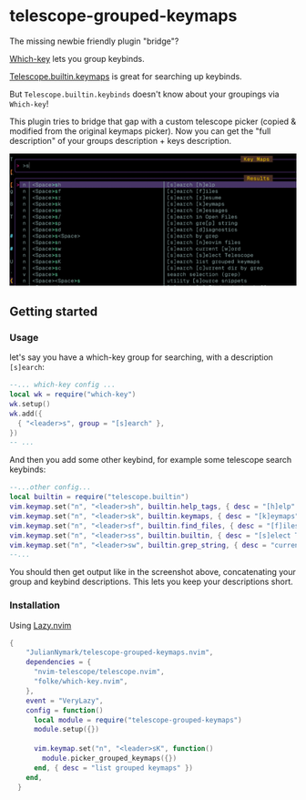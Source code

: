 # telescope-grouped-keymaps

The missing newbie friendly plugin "bridge"?

[Which-key](https://github.com/folke/which-key.nvim) lets you group keybinds.

[Telescope.builtin.keymaps](https://github.com/nvim-telescope/telescope.nvim/blob/b4da76be54691e854d3e0e02c36b0245f945c2c7/lua/telescope/builtin/init.lua#L386) is great for searching up keybinds.

But `Telescope.builtin.keybinds` doesn't know about your groupings via `Which-key`!

This plugin tries to bridge that gap with a custom telescope picker (copied & modified from the original keymaps picker). Now you can get the "full description" of your groups description + keys description.

![screenshot](./README/screenshot.png)

## Getting started

### Usage

let's say you have a which-key group for searching, with a description `[s]earch`:

```lua
--... which-key config ...
local wk = require("which-key")
wk.setup()
wk.add({
  { "<leader>s", group = "[s]earch" },
})
-- ...
```

And then you add some other keybind, for example some telescope search keybinds:

```lua
--...other config...
local builtin = require("telescope.builtin")
vim.keymap.set("n", "<leader>sh", builtin.help_tags, { desc = "[h]elp" })
vim.keymap.set("n", "<leader>sk", builtin.keymaps, { desc = "[k]eymaps" })
vim.keymap.set("n", "<leader>sf", builtin.find_files, { desc = "[f]iles" })
vim.keymap.set("n", "<leader>ss", builtin.builtin, { desc = "[s]elect Telescope" })
vim.keymap.set("n", "<leader>sw", builtin.grep_string, { desc = "current [w]ord" })
--...
```

You should then get output like in the screenshot above, concatenating your group and keybind descriptions. This lets you keep your descriptions short.

### Installation

Using [Lazy.nvim](https://github.com/folke/lazy.nvim)

```lua
{
    "JulianNymark/telescope-grouped-keymaps.nvim",
    dependencies = {
      "nvim-telescope/telescope.nvim",
      "folke/which-key.nvim",
    },
    event = "VeryLazy",
    config = function()
      local module = require("telescope-grouped-keymaps")
      module.setup({})

      vim.keymap.set("n", "<leader>sK", function()
        module.picker_grouped_keymaps({})
      end, { desc = "list grouped keymaps" })
    end,
  }
```
